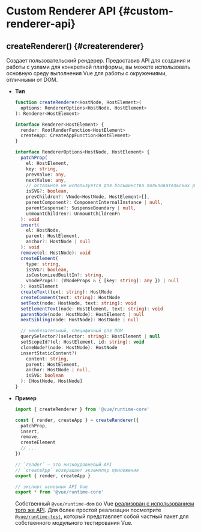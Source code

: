 # Custom Renderer API {#custom-renderer-api}

## createRenderer() {#createrenderer}

Создает пользовательский рендерер. Предоставив API для создания и работы с узлами для конкретной платформы, вы можете использовать основную среду выполнения Vue для работы с окружениями, отличными от DOM.

- **Тип**

  ```ts
  function createRenderer<HostNode, HostElement>(
    options: RendererOptions<HostNode, HostElement>
  ): Renderer<HostElement>

  interface Renderer<HostElement> {
    render: RootRenderFunction<HostElement>
    createApp: CreateAppFunction<HostElement>
  }

  interface RendererOptions<HostNode, HostElement> {
    patchProp(
      el: HostElement,
      key: string,
      prevValue: any,
      nextValue: any,
      // остальное не используется для большинства пользовательских рендеров
      isSVG?: boolean,
      prevChildren?: VNode<HostNode, HostElement>[],
      parentComponent?: ComponentInternalInstance | null,
      parentSuspense?: SuspenseBoundary | null,
      unmountChildren?: UnmountChildrenFn
    ): void
    insert(
      el: HostNode,
      parent: HostElement,
      anchor?: HostNode | null
    ): void
    remove(el: HostNode): void
    createElement(
      type: string,
      isSVG?: boolean,
      isCustomizedBuiltIn?: string,
      vnodeProps?: (VNodeProps & { [key: string]: any }) | null
    ): HostElement
    createText(text: string): HostNode
    createComment(text: string): HostNode
    setText(node: HostNode, text: string): void
    setElementText(node: HostElement, text: string): void
    parentNode(node: HostNode): HostElement | null
    nextSibling(node: HostNode): HostNode | null

    // необязательный, специфичный для DOM
    querySelector?(selector: string): HostElement | null
    setScopeId?(el: HostElement, id: string): void
    cloneNode?(node: HostNode): HostNode
    insertStaticContent?(
      content: string,
      parent: HostElement,
      anchor: HostNode | null,
      isSVG: boolean
    ): [HostNode, HostNode]
  }
  ```

- **Пример**

  ```js
  import { createRenderer } from '@vue/runtime-core'

  const { render, createApp } = createRenderer({
    patchProp,
    insert,
    remove,
    createElement
    // ...
  })

  // `render` — это низкоуровневый API
  // `createApp` возвращает экземпляр приложения
  export { render, createApp }

  // экспорт основных API Vue
  export * from '@vue/runtime-core'
  ```

  Собственный `@vue/runtime-dom` во Vue [реализован с использованием того же API](https://github.com/vuejs/core/blob/main/packages/runtime-dom/src/index.ts). Для более простой реализации посмотрите [`@vue/runtime-test`](https://github.com/vuejs/core/blob/main/packages/runtime-test/src/index.ts), который представляет собой частный пакет для собственного модульного тестирования Vue.
